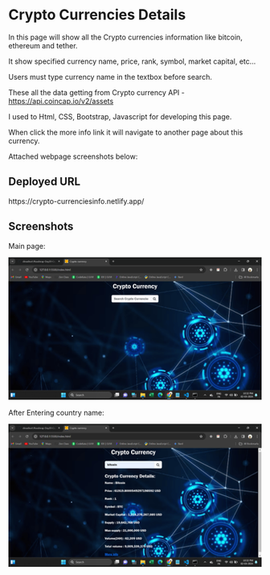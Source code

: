 <h1>Crypto Currencies Details</h1>
<p>In this page will show all the Crypto currencies information like bitcoin, ethereum and tether.</p>
<p>It show specified currency name, price, rank, symbol, market capital, etc...</p>
<p>Users must type currency name in the textbox before search.</p>
<p>These all the data getting from Crypto currency API - <a href="https://api.coincap.io/v2/assets" target="_blank">https://api.coincap.io/v2/assets</a></p>
<p>I used to Html, CSS, Bootstrap, Javascript for developing this page.</p>
<p>When click the more info link it will navigate to another page about this currency.</p>
<p>Attached webpage screenshots below:</p>
<h2>Deployed URL</h2>
https://crypto-currenciesinfo.netlify.app/

<h2>Screenshots</h2>
<p>Main page:</p>
<img src="./Assets/screenshot1.png" alt="screenshot1">
<p>After Entering country name:</p>
<img src="./Assets/screenshot2.png" alt="screenshot2">
